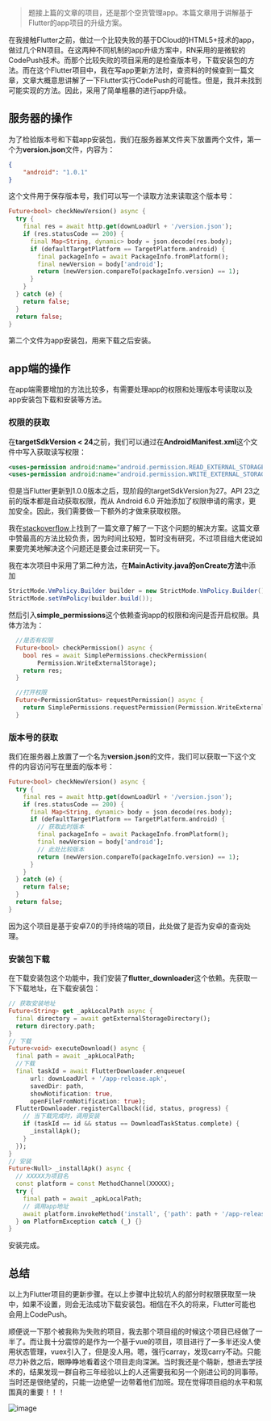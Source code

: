 > 题接上篇的文章的项目，还是那个空货管理app。本篇文章用于讲解基于Flutter的app项目的升级方案。

在我接触Flutter之前，做过一个比较失败的基于DCloud的HTML5+技术的app，做过几个RN项目。在这两种不同机制的app升级方案中，RN采用的是微软的CodePush技术。而那个比较失败的项目采用的是检查版本号，下载安装包的方法。而在这个Flutter项目中，我在写app更新方法时，查资料的时候查到一篇文章，文章大概意思讲解了一下Flutter实行CodePush的可能性。但是，我并未找到可能实现的方法。因此，采用了简单粗暴的进行app升级。

## 服务器的操作

为了检验版本号和下载app安装包，我们在服务器某文件夹下放置两个文件，第一个为**version.json**文件，内容为：
```json
{
    "android": "1.0.1"
}
```
这个文件用于保存版本号，我们可以写一个读取方法来读取这个版本号：
```dart
Future<bool> checkNewVersion() async {
  try {
    final res = await http.get(downLoadUrl + '/version.json');
    if (res.statusCode == 200) {
      final Map<String, dynamic> body = json.decode(res.body);
      if (defaultTargetPlatform == TargetPlatform.android) {
        final packageInfo = await PackageInfo.fromPlatform();
        final newVersion = body['android'];
        return (newVersion.compareTo(packageInfo.version) == 1);
      }
    }
  } catch (e) {
    return false;
  }
  return false;
}
```
第二个文件为app安装包，用来下载之后安装。

## app端的操作

在app端需要增加的方法比较多，有需要处理app的权限和处理版本号读取以及app安装包下载和安装等方法。

### 权限的获取

在**targetSdkVersion < 24**之前，我们可以通过在**AndroidManifest.xml**这个文件中写入获取读写权限：
```xml
<uses-permission android:name="android.permission.READ_EXTERNAL_STORAGE" />
<uses-permission android:name="android.permission.WRITE_EXTERNAL_STORAGE" />
```
但是当Flutter更新到1.0.0版本之后，现阶段的targetSdkVersion为27。API 23之前的版本都是自动获取权限，而从 Android 6.0 开始添加了权限申请的需求，更加安全。因此，我们需要做一下额外的才做来获取权限。

我在[stackoverflow](https://stackoverflow.com/questions/38200282/android-os-fileuriexposedexception-file-storage-emulated-0-test-txt-exposed)上找到了一篇文章了解了一下这个问题的解决方案。这篇文章中赞最高的方法比较负责，因为时间比较短，暂时没有研究，不过项目组大佬说如果要完美地解决这个问题还是要会过来研究一下。

我在本次项目中采用了第二种方法，在**MainActivity.java的onCreate方法**中添加
```java
StrictMode.VmPolicy.Builder builder = new StrictMode.VmPolicy.Builder();
StrictMode.setVmPolicy(builder.build());
```
然后引入**simple_permissions**这个依赖查询app的权限和询问是否开启权限。具体方法为：
```dart
  //是否有权限
  Future<bool> checkPermission() async {
    bool res = await SimplePermissions.checkPermission(
        Permission.WriteExternalStorage);
    return res;
  }

  //打开权限
  Future<PermissionStatus> requestPermission() async {
    return SimplePermissions.requestPermission(Permission.WriteExternalStorage);
  }
```
### 版本号的获取

我们在服务器上放置了一个名为**version.json**的文件，我们可以获取一下这个文件的内容访问写在里面的版本号：
```dart
Future<bool> checkNewVersion() async {
  try {
    final res = await http.get(downLoadUrl + '/version.json');
    if (res.statusCode == 200) {
      final Map<String, dynamic> body = json.decode(res.body);
      if (defaultTargetPlatform == TargetPlatform.android) {
        // 获取此时版本
        final packageInfo = await PackageInfo.fromPlatform();
        final newVersion = body['android'];
        // 此处比较版本
        return (newVersion.compareTo(packageInfo.version) == 1);
      }
    }
  } catch (e) {
    return false;
  }
  return false;
}
```

因为这个项目是基于安卓7.0的手持终端的项目，此处做了是否为安卓的查询处理。

### 安装包下载

在下载安装包这个功能中，我们安装了**flutter_downloader**这个依赖。先获取一下下载地址，在下载安装包：
```dart
// 获取安装地址
Future<String> get _apkLocalPath async {
  final directory = await getExternalStorageDirectory();
  return directory.path;
}
// 下载
Future<void> executeDownload() async {
  final path = await _apkLocalPath;
  //下载
  final taskId = await FlutterDownloader.enqueue(
      url: downLoadUrl + '/app-release.apk',
      savedDir: path,
      showNotification: true,
      openFileFromNotification: true);
  FlutterDownloader.registerCallback((id, status, progress) {
    // 当下载完成时，调用安装
    if (taskId == id && status == DownloadTaskStatus.complete) {
      _installApk();
    }
  });
}
// 安装
Future<Null> _installApk() async {
  // XXXXX为项目名
  const platform = const MethodChannel(XXXXX);
  try {
    final path = await _apkLocalPath;
    // 调用app地址
    await platform.invokeMethod('install', {'path': path + '/app-release.apk'});
  } on PlatformException catch (_) {}
}
```
安装完成。

## 总结

以上为Flutter项目的更新步骤。在以上步骤中比较坑人的部分时权限获取至一块中，如果不设置，则会无法成功下载安装包。相信在不久的将来，Flutter可能也会用上CodePush。

顺便说一下那个被我称为失败的项目，我去那个项目组的时候这个项目已经做了一半了。而让我十分震惊的是作为一个基于vue的项目，项目进行了一多半还没人使用状态管理，vuex引入了，但是没人用。嗯，强行carray，发现carry不动。只能尽力补救之后，眼睁睁地看着这个项目走向深渊。当时我还是个萌新，想进去学技术的，结果发现一群自称三年经验以上的人还需要我和另一个刚进公司的同事带。当时还是很绝望的，只能一边绝望一边带着他们加班。现在觉得项目组的水平和氛围真的重要！！！

![image](http://wx3.sinaimg.cn/large/7280659bgy1firilrffnpj20c80c8dg4.jpg)